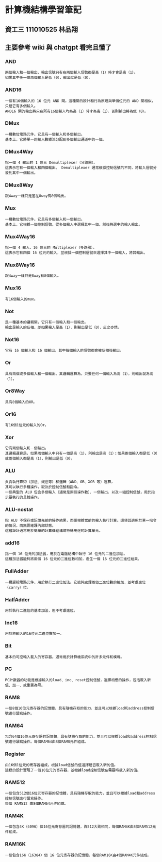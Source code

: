 # 計算機結構學習筆記
## 資工三 111010525 林品翔
## 主要參考 wiki 與 chatgpt 看完且懂了

### AND
    兩個輸入和一個輸出，輸出信號只有在兩個輸入信號都是高（1）時才會是高（1）。  
    如果其中任一或兩個輸入是低（0），輸出就是低（0）。  

### AND16
    一個有16個輸入的 16 位元 AND 閘。這種閘的設計和行為原理與單個位元的 AND 閘相似，只是它有多個輸入。  
    AND16 閘的輸出將只在所有16個輸入均為高（1）時才為高（1），否則輸出將為低（0）。  

### DMux
    一種數位電路元件，它具有一個輸入和多個輸出。  
    基本上，它將單一的輸入數據流分配到多個輸出通道中的一個。  

### DMux4Way
    指一個 4 輸出的 1 位元 Demultiplexer（分路器）。  
    這表示它有一個輸入和四個輸出。 Demultiplexer 通常根據控制信號的不同，將輸入信號分發到其中一個輸出。  

### DMux8Way
    跟4way一樣只是差在8way有8個輸出。  

### Mux
    一種數位電路元件，它具有多個輸入和一個輸出。  
    基本上，它根據一個控制信號，從多個輸入中選擇其中一個，然後將選中的輸入輸出。  

### Mux4Way16
    指一個 4 輸入、16 位元的 Multiplexer（多路器）。  
    這表示它有四個 16 位元的輸入，並根據一個控制信號來選擇其中一個輸入，將其輸出。


### Mux8Way16
    跟4way一樣只是8way有8個輸入。

### Mux16
    有16個輸入的mux。

### Not
    是一種基本的邏輯閘，它只有一個輸入和一個輸出。  
    輸出是輸入的反相，即如果輸入是高（1），則輸出是低（0），反之亦然。

### Not16
    它有 16 個輸入和 16 個輸出，其中每個輸入的信號都會被反相後輸出。

### Or
    具有兩個或多個輸入和一個輸出。其邏輯運算為，只要任何一個輸入為高（1），則輸出就為高（1）。 

### Or8Way
    具有8個輸入的OR。

### Or16
    有16個1位元的輸入的Or。

### Xor
    它有兩個輸入和一個輸出。  
    其邏輯運算是，如果兩個輸入中只有一個是高（1），則輸出是高（1）；如果兩個輸入都是低（0）或兩個輸入都是高（1），則輸出是低（0）。

### ALU
    負責執行算術（加法、減法等）和邏輯（AND、OR、XOR 等）運算，  
    其可以執行多種操作，取決於控制信號和指令。  
    一個典型的 ALU 包含多個輸入（通常是兩個操作數）、一個輸出，以及一組控制信號，用於指示要執行的具體操作。

### ALU-nostat
    指 ALU 不保存或記憶先前的操作結果，而僅根據當前的輸入執行計算，這使其適用於單一指令的情況，而無需維護內部狀態。  
    這種設計通常用於簡單的計算機結構或特殊用途的計算單元。

### add16
    指一個 16 位元的加法器，用於在電腦結構中執行 16 位元的二進位加法。  
    這種加法器能夠將兩個 16 位元的二進位數相加，產生一個 16 位元的二進位結果。

### FullAdder
    一種邏輯電路元件，用於執行二進位加法。它能夠處理兩個二進位數的相加，並考慮進位（carry）位。

### HalfAdder
    用於執行二進位的基本加法，但不考慮進位。

### Inc16
    用於將輸入的16位元二進位數加一。

### Bit
    基本的可控輸入載入的寄存器，通常用於計算機系統中的許多元件和模塊。

### PC
    PC計數器的功能是根據輸入的load、inc、reset控制信號，選擇相應的操作，包括載入新值、加一、或重置為零。

### RAM8
    一個8個16位元寄存器的記憶體，具有隨機存取的能力，並且可以根據load和address控制信號進行讀寫操作。

### RAM64
    包含64個16位元寄存器的記憶體，具有隨機存取的能力，並且可以根據load和address控制信號進行讀寫操作。每個RAM64由8個RAM8元件組成。

### Register
    由16個1位元的寄存器組成，根據load信號的值選擇是否載入新的值。  
    這樣的設計實現了一個16位元的寄存器，並根據load控制信號在需要時載入新的值。

### RAM512
    一個包含512個16位元寄存器的記憶體，具有隨機存取的能力，並且可以根據load和address控制信號進行讀寫操作。  
    每個 RAM512 由8個RAM64元件組成。

### RAM4K
    一個包含4K（4096）個16位元寄存器的記憶體，與512大致相同，每個RAM4K由8個RAM512元件組成。

### RAM16K
    一個包含16K（16384）個 16 位元寄存器的記憶體，每個RAM16K由4個RAM4K元件組成。